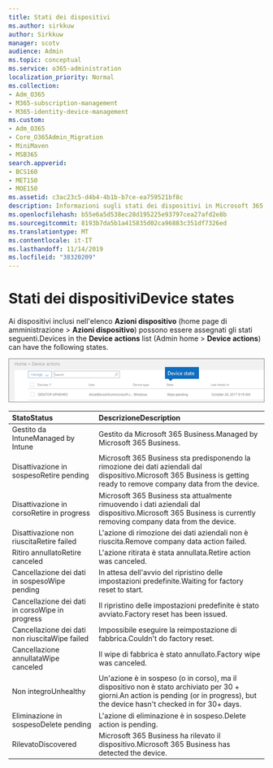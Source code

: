 ```yaml
---
title: Stati dei dispositivi
ms.author: sirkkuw
author: Sirkkuw
manager: scotv
audience: Admin
ms.topic: conceptual
ms.service: o365-administration
localization_priority: Normal
ms.collection:
- Adm_O365
- M365-subscription-management
- M365-identity-device-management
ms.custom:
- Adm_O365
- Core_O365Admin_Migration
- MiniMaven
- MSB365
search.appverid:
- BCS160
- MET150
- MOE150
ms.assetid: c3ac23c5-d4b4-4b1b-b7ce-ea759521bf8c
description: Informazioni sugli stati dei dispositivi in Microsoft 365 business.
ms.openlocfilehash: b55e6a5d538ec28d195225e93797cea27afd2e8b
ms.sourcegitcommit: 8193b7da5b1a415835d02ca96883c351df7326ed
ms.translationtype: MT
ms.contentlocale: it-IT
ms.lasthandoff: 11/14/2019
ms.locfileid: "38320209"
---
```

# <a name="device-states"></a><span data-ttu-id="84703-103">Stati dei dispositivi</span><span class="sxs-lookup"><span data-stu-id="84703-103">Device states</span></span>

<span data-ttu-id="84703-104">Ai dispositivi inclusi nell'elenco **Azioni dispositivo** (home page di amministrazione \> **Azioni dispositivo**) possono essere assegnati gli stati seguenti.</span><span class="sxs-lookup"><span data-stu-id="84703-104">Devices in the **Device actions** list (Admin home \> **Device actions**) can have the following states.</span></span>
  
![In the Device actions list, you can see the Devices states.](media/a621c47e-45d9-4e1a-beb9-c03254d40c1d.png)
  
|<span data-ttu-id="84703-106">**Stato**</span><span class="sxs-lookup"><span data-stu-id="84703-106">**Status**</span></span>|<span data-ttu-id="84703-107">**Descrizione**</span><span class="sxs-lookup"><span data-stu-id="84703-107">**Description**</span></span>|
|:-----|:-----|
|<span data-ttu-id="84703-108">Gestito da Intune</span><span class="sxs-lookup"><span data-stu-id="84703-108">Managed by Intune</span></span>  <br/> |<span data-ttu-id="84703-109">Gestito da Microsoft 365 Business.</span><span class="sxs-lookup"><span data-stu-id="84703-109">Managed by Microsoft 365 Business.</span></span>  <br/> |
|<span data-ttu-id="84703-110">Disattivazione in sospeso</span><span class="sxs-lookup"><span data-stu-id="84703-110">Retire pending</span></span>  <br/> |<span data-ttu-id="84703-111">Microsoft 365 Business sta predisponendo la rimozione dei dati aziendali dal dispositivo.</span><span class="sxs-lookup"><span data-stu-id="84703-111">Microsoft 365 Business is getting ready to remove company data from the device.</span></span>  <br/> |
|<span data-ttu-id="84703-112">Disattivazione in corso</span><span class="sxs-lookup"><span data-stu-id="84703-112">Retire in progress</span></span>  <br/> |<span data-ttu-id="84703-113">Microsoft 365 Business sta attualmente rimuovendo i dati aziendali dal dispositivo.</span><span class="sxs-lookup"><span data-stu-id="84703-113">Microsoft 365 Business is currently removing company data from the device.</span></span>  <br/> |
|<span data-ttu-id="84703-114">Disattivazione non riuscita</span><span class="sxs-lookup"><span data-stu-id="84703-114">Retire failed</span></span>  <br/> | <span data-ttu-id="84703-115">L'azione di rimozione dei dati aziendali non è riuscita.</span><span class="sxs-lookup"><span data-stu-id="84703-115">Remove company data action failed.</span></span>  <br/> |
|<span data-ttu-id="84703-116">Ritiro annullato</span><span class="sxs-lookup"><span data-stu-id="84703-116">Retire canceled</span></span>  <br/> |<span data-ttu-id="84703-117">L'azione ritirata è stata annullata.</span><span class="sxs-lookup"><span data-stu-id="84703-117">Retire action was canceled.</span></span>  <br/> |
|<span data-ttu-id="84703-118">Cancellazione dei dati in sospeso</span><span class="sxs-lookup"><span data-stu-id="84703-118">Wipe pending</span></span>  <br/> |<span data-ttu-id="84703-119">In attesa dell'avvio del ripristino delle impostazioni predefinite.</span><span class="sxs-lookup"><span data-stu-id="84703-119">Waiting for factory reset to start.</span></span>  <br/> |
|<span data-ttu-id="84703-120">Cancellazione dei dati in corso</span><span class="sxs-lookup"><span data-stu-id="84703-120">Wipe in progress</span></span>  <br/> |<span data-ttu-id="84703-121">Il ripristino delle impostazioni predefinite è stato avviato.</span><span class="sxs-lookup"><span data-stu-id="84703-121">Factory reset has been issued.</span></span>  <br/> |
|<span data-ttu-id="84703-122">Cancellazione dei dati non riuscita</span><span class="sxs-lookup"><span data-stu-id="84703-122">Wipe failed</span></span>  <br/> |<span data-ttu-id="84703-123">Impossibile eseguire la reimpostazione di fabbrica.</span><span class="sxs-lookup"><span data-stu-id="84703-123">Couldn't do factory reset.</span></span>  <br/> |
|<span data-ttu-id="84703-124">Cancellazione annullata</span><span class="sxs-lookup"><span data-stu-id="84703-124">Wipe canceled</span></span>  <br/> |<span data-ttu-id="84703-125">Il wipe di fabbrica è stato annullato.</span><span class="sxs-lookup"><span data-stu-id="84703-125">Factory wipe was canceled.</span></span>  <br/> |
|<span data-ttu-id="84703-126">Non integro</span><span class="sxs-lookup"><span data-stu-id="84703-126">Unhealthy</span></span>  <br/> |<span data-ttu-id="84703-127">Un'azione è in sospeso (o in corso), ma il dispositivo non è stato archiviato per 30 + giorni.</span><span class="sxs-lookup"><span data-stu-id="84703-127">An action is pending (or in progress), but the device hasn't checked in for 30+ days.</span></span>  <br/> |
|<span data-ttu-id="84703-128">Eliminazione in sospeso</span><span class="sxs-lookup"><span data-stu-id="84703-128">Delete pending</span></span>  <br/> |<span data-ttu-id="84703-129">L'azione di eliminazione è in sospeso.</span><span class="sxs-lookup"><span data-stu-id="84703-129">Delete action is pending.</span></span>  <br/> |
|<span data-ttu-id="84703-130">Rilevato</span><span class="sxs-lookup"><span data-stu-id="84703-130">Discovered</span></span>  <br/> |<span data-ttu-id="84703-131">Microsoft 365 Business ha rilevato il dispositivo.</span><span class="sxs-lookup"><span data-stu-id="84703-131">Microsoft 365 Business has detected the device.</span></span>  <br/> |
   
